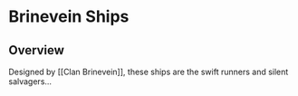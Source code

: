 # Brinevein Ships

## Overview
Designed by [[Clan Brinevein]], these ships are the swift runners and silent salvagers...